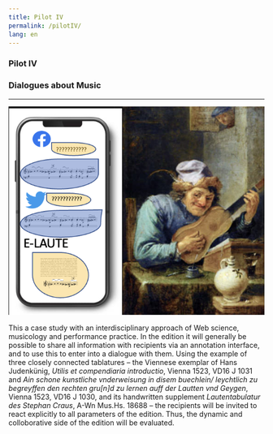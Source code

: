 ```yaml
---
title: Pilot IV
permalink: /pilotIV/
lang: en
---
```


### Pilot IV
### Dialogues about Music
___

![](/assets/img/Handy_coll.png "https://www.art-prints-on-demand.com/?HTML=show/image.htm&imageid=12984561235182363")

This a case study with an interdisciplinary approach of Web science, musicology and performance practice. In the edition it will generally be possible to share all information with recipients via an annotation interface, and to use this to enter into a dialogue with them. Using the example of three closely connected tablatures – the Viennese exemplar of
Hans Judenkünig, _Utilis et compendiaria introductio_, Vienna 1523, VD16 J 1031 and _Ain schone kunstliche vnderweisung in disem buechlein/ leychtlich zu begreyffen den rechten gru[n]d zu lernen auff der Lautten vnd Geygen_, Vienna 1523, VD16 J 1030,  and its handwritten supplement _Lautentabulatur des Stephan Craus_, A-Wn Mus.Hs. 18688 – the recipients will be invited to react explicitly to all parameters of the edition. Thus, the dynamic and colloborative side of the edition will be evaluated.
